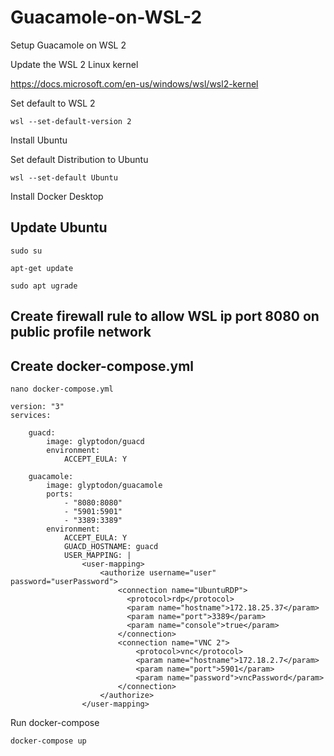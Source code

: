 # Guacamole-on-WSL-2
Setup Guacamole on WSL 2

Update the WSL 2 Linux kernel

https://docs.microsoft.com/en-us/windows/wsl/wsl2-kernel

Set default to WSL 2

`wsl --set-default-version 2`

Install Ubuntu

Set default Distribution to Ubuntu

`wsl --set-default Ubuntu`

Install Docker Desktop

## Update Ubuntu

`sudo su`

`apt-get update`

`sudo apt ugrade`

## Create firewall rule to allow WSL ip port 8080 on public profile network 

## Create docker-compose.yml

`nano docker-compose.yml`

```
version: "3"
services:

    guacd:
        image: glyptodon/guacd
        environment:
            ACCEPT_EULA: Y

    guacamole:
        image: glyptodon/guacamole
        ports:
            - "8080:8080"
            - "5901:5901"
            - "3389:3389"
        environment:
            ACCEPT_EULA: Y
            GUACD_HOSTNAME: guacd
            USER_MAPPING: |
                <user-mapping>
                    <authorize username="user" password="userPassword">
                        <connection name="UbuntuRDP">
                          <protocol>rdp</protocol>
                          <param name="hostname">172.18.25.37</param>
                          <param name="port">3389</param>
                          <param name="console">true</param>
                        </connection> 
                        <connection name="VNC 2">
                            <protocol>vnc</protocol>
                            <param name="hostname">172.18.2.7</param>
                            <param name="port">5901</param>
                            <param name="password">vncPassword</param>
                        </connection>
                    </authorize>
                </user-mapping>
```
Run docker-compose

`docker-compose up`
 
